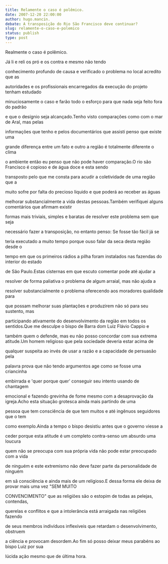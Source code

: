 ```yaml
---
title: Relamente o caso é polêmico.
date: 2007-12-20 22:00:00
author: hugo.mancin.
debate: A transposição do Rio São Francisco deve continuar?
slug: relamente-o-caso-e-polemico
status: publish 
type: post
---
```


  

  

  

  

Realmente o caso é polêmico.  

  

  

  

  

  

  

  

  

  

  

  

  

  

  

  

  

  

  

  

  

  

Já li e reli os pró e os contra e mesmo não tendo  

conhecimento profundo de causa e verificado o problema no local acredito que as  

autoridades e os profissionais encarregados da execução do projeto tenham estudado  

minuciosamente o caso e farão todo o esforço para que nada seja feito fora do padrão  

e que o desígnio seja alcançado.Tenho visto comparações como com o mar de Aral, mas pelas  

informações que tenho e pelos documentários que assisti penso que existe uma  

grande diferença entre um fato e outro a região é totalmente diferente o clima  

o ambiente então eu penso que não pode haver comparação.O rio são Francisco é copioso e de água doce e esta sendo  

transposto pelo que me consta para acudir a coletividade de uma região que a  

muito sofre por falta do precioso liquido e que poderá ao receber as águas  

melhorar substancialmente a vida destas pessoas.Também verifiquei alguns comentários que afirmam existir  

formas mais triviais, simples e baratas de resolver este problema sem que seja  

necessário fazer a transposição, no entanto penso: Se fosse tão fácil já se  

teria executado a muito tempo porque ouso falar da seca desta região desde o  

tempo em que os primeiros rádios a pilha foram instalados nas fazendas do interior do estado  

de São Paulo.Estas cisternas em que escuto comentar pode até ajudar a  

resolver de forma paliativa o problema de algum arraial, mas não ajuda a  

resolver substancialmente o problema oferecendo aos moradores qualidade para  

que possam melhorar suas plantações e produzirem não só para seu sustento, mas  

participando ativamente do desenvolvimento da região em todos os sentidos.Que me desculpe o bispo de Barra dom Luiz Flávio Cappio e  

também quem o defende, mas eu não posso concordar com sua extrema atitude.Um homem religioso que pela sociedade deveria estar acima de  

qualquer suspeita ao invés de usar a razão e a capacidade de persuasão pela  

palavra prova que não tendo argumentos age como se fosse uma criancinha  

embirrada e 'quer porque quer' conseguir seu intento usando de chantagem  

emocional e fazendo grevinha de fome mesmo com a desaprovação da igreja.Acho esta situação grotesca ainda mais partindo de uma  

pessoa que tem consciência de que tem muitos e até ingênuos seguidores que o tem  

como exemplo.Ainda a tempo o bispo desistiu antes que o governo viesse a  

ceder porque esta atitude é um completo contra-senso um absurdo uma loucura  

quem não se preocupa com sua própria vida não pode estar preocupado com a vida  

de ninguém e este extremismo não deve fazer parte da personalidade de ninguém  

em sã consciência e ainda mais de um religioso.E dessa forma ele deixa de provar mais uma vez "SEM MUITO  

CONVENCIMENTO" que as religiões são o estopim de todas as pelejas, contendas,  

querelas e conflitos e que a intolerância está arraigada nas religiões fazendo  

de seus membros indivíduos inflexíveis que retardam o desenvolvimento, obstruem  

a ciência e provocam desordem.Ao fim só posso deixar meus parabéns ao bispo Luiz por sua  

lúcida ação mesmo que de última hora.  

  

